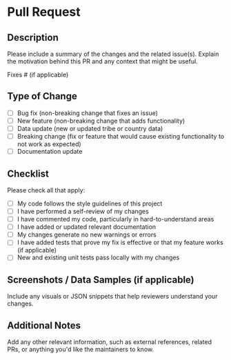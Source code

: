 # Pull Request

## Description

Please include a summary of the changes and the related issue(s). Explain the motivation behind this PR and any context that might be useful.

Fixes # (if applicable)

## Type of Change

- [ ] Bug fix (non-breaking change that fixes an issue)
- [ ] New feature (non-breaking change that adds functionality)
- [ ] Data update (new or updated tribe or country data)
- [ ] Breaking change (fix or feature that would cause existing functionality to not work as expected)
- [ ] Documentation update

## Checklist

Please check all that apply:

- [ ] My code follows the style guidelines of this project
- [ ] I have performed a self-review of my changes
- [ ] I have commented my code, particularly in hard-to-understand areas
- [ ] I have added or updated relevant documentation
- [ ] My changes generate no new warnings or errors
- [ ] I have added tests that prove my fix is effective or that my feature works (if applicable)
- [ ] New and existing unit tests pass locally with my changes

## Screenshots / Data Samples (if applicable)

Include any visuals or JSON snippets that help reviewers understand your changes.

## Additional Notes

Add any other relevant information, such as external references, related PRs, or anything you'd like the maintainers to know.

